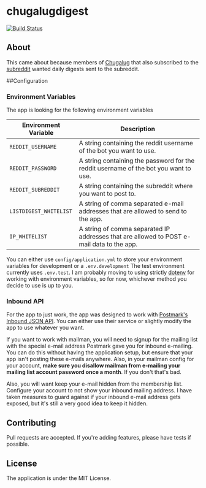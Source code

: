 # chugalugdigest
[![Build Status](https://travis-ci.org/seabre/chugalugdigest.png)](https://travis-ci.org/seabre/chugalugdigest)

## About

This came about because members of [Chugalug](http://www.chugalug.org/) that also subscribed to the [subreddit](http://www.reddit.com/r/chugalug) wanted daily digests sent to the subreddit.

##Configuration

### Environment Variables

The app is looking for the following environment variables

| Environment Variable   | Description                                                                               |
| -----------------------| ----------------------------------------------------------------------------------------- |
| `REDDIT_USERNAME`      | A string containing the reddit username of the bot you want to use.                       |
| `REDDIT_PASSWORD`      | A string containing the password for the reddit username of the bot you want to use.      |
| `REDDIT_SUBREDDIT`     | A string containing the subreddit where you want to post to.                              |
| `LISTDIGEST_WHITELIST` | A string of comma separated e-mail addresses that are allowed to send to the app.         |
| `IP_WHITELIST`         | A string of comma separated IP addresses that are allowed to POST e-mail data to the app. |

You can either use `config/application.yml` to store your environment variables for development or a `.env.development`
The test environment currently uses `.env.test`. I am probably moving to using strictly [dotenv](https://github.com/bkeepers/dotenv) for working with environment variables, so for now, whichever method you decide to use is up to you.

### Inbound API

For the app to just work, the app was designed to work with [Postmark's Inbound JSON API](http://developer.postmarkapp.com/developer-inbound.html). You can either use their service or slightly modify the app to use whatever you want.

If you want to work with mailman, you will need to signup for the mailing list with the special e-mail address Postmark gave you for inbound e-mailing. 
You can do this without having the application setup, but ensure that your app isn't posting these e-mails anywhere. Also, in your mailman config for your account, **make sure you disallow mailman from e-mailing your mailing list account password once a month**. If you don't that's bad.

Also, you will want keep your e-mail hidden from the membership list. Configure your account to not show your inbound mailing address. I have taken measures to guard against if your inbound e-mail address gets exposed, but it's still a very good idea to keep it hidden.

## Contributing

Pull requests are accepted. If you're adding features, please have tests if possible.

## License

The application is under the MIT License.

